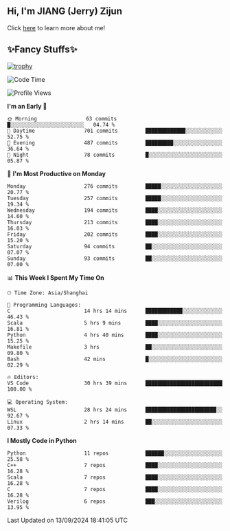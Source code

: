 ## Hi, I'm JIANG (Jerry) Zijun

Click [here](https://jzjerry.github.io/about/) to learn more about me!

## ✨Fancy Stuffs✨
[![trophy](https://github-profile-trophy.vercel.app/?username=jzjerry&theme=onedark)](https://github.com/ryo-ma/github-profile-trophy)
<!--START_SECTION:waka-->
![Code Time](http://img.shields.io/badge/Code%20Time-670%20hrs%2030%20mins-blue)

![Profile Views](http://img.shields.io/badge/Profile%20Views-0-blue)

**I'm an Early 🐤** 

```text
🌞 Morning                63 commits          █░░░░░░░░░░░░░░░░░░░░░░░░   04.74 % 
🌆 Daytime                701 commits         █████████████░░░░░░░░░░░░   52.75 % 
🌃 Evening                487 commits         █████████░░░░░░░░░░░░░░░░   36.64 % 
🌙 Night                  78 commits          █░░░░░░░░░░░░░░░░░░░░░░░░   05.87 % 
```
📅 **I'm Most Productive on Monday** 

```text
Monday                   276 commits         █████░░░░░░░░░░░░░░░░░░░░   20.77 % 
Tuesday                  257 commits         █████░░░░░░░░░░░░░░░░░░░░   19.34 % 
Wednesday                194 commits         ████░░░░░░░░░░░░░░░░░░░░░   14.60 % 
Thursday                 213 commits         ████░░░░░░░░░░░░░░░░░░░░░   16.03 % 
Friday                   202 commits         ████░░░░░░░░░░░░░░░░░░░░░   15.20 % 
Saturday                 94 commits          ██░░░░░░░░░░░░░░░░░░░░░░░   07.07 % 
Sunday                   93 commits          ██░░░░░░░░░░░░░░░░░░░░░░░   07.00 % 
```


📊 **This Week I Spent My Time On** 

```text
🕑︎ Time Zone: Asia/Shanghai

💬 Programming Languages: 
C                        14 hrs 14 mins      ████████████░░░░░░░░░░░░░   46.43 % 
Scala                    5 hrs 9 mins        ████░░░░░░░░░░░░░░░░░░░░░   16.81 % 
Python                   4 hrs 40 mins       ████░░░░░░░░░░░░░░░░░░░░░   15.25 % 
Makefile                 3 hrs               ██░░░░░░░░░░░░░░░░░░░░░░░   09.80 % 
Bash                     42 mins             █░░░░░░░░░░░░░░░░░░░░░░░░   02.29 % 

🔥 Editors: 
VS Code                  30 hrs 39 mins      █████████████████████████   100.00 % 

💻 Operating System: 
WSL                      28 hrs 24 mins      ███████████████████████░░   92.67 % 
Linux                    2 hrs 14 mins       ██░░░░░░░░░░░░░░░░░░░░░░░   07.33 % 
```

**I Mostly Code in Python** 

```text
Python                   11 repos            ██████░░░░░░░░░░░░░░░░░░░   25.58 % 
C++                      7 repos             ████░░░░░░░░░░░░░░░░░░░░░   16.28 % 
Scala                    7 repos             ████░░░░░░░░░░░░░░░░░░░░░   16.28 % 
C                        7 repos             ████░░░░░░░░░░░░░░░░░░░░░   16.28 % 
Verilog                  6 repos             ███░░░░░░░░░░░░░░░░░░░░░░   13.95 % 
```




 Last Updated on 13/09/2024 18:41:05 UTC
<!--END_SECTION:waka-->
